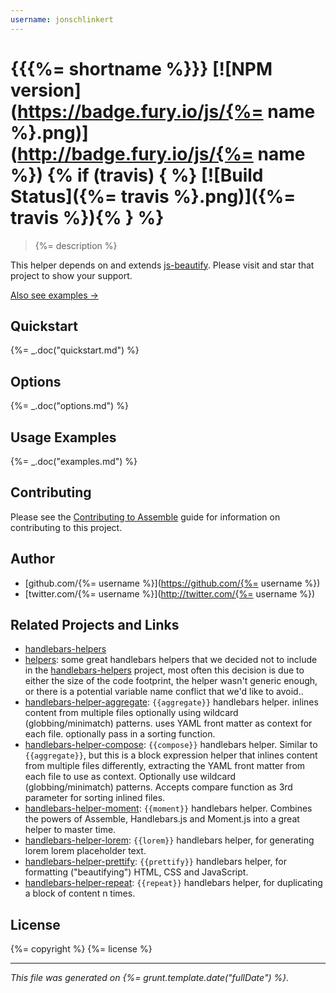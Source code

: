 ```yaml
---
username: jonschlinkert
---
```

# {{{%= shortname %}}} [![NPM version](https://badge.fury.io/js/{%= name %}.png)](http://badge.fury.io/js/{%= name %}) {% if (travis) { %} [![Build Status]({%= travis %}.png)]({%= travis %}){% } %}

> {%= description %}

This helper depends on and extends [js-beautify](https://github.com/einars/js-beautify). Please visit and star that project to show your support.

[Also see examples →](./EXAMPLES.md)

## Quickstart
{%= _.doc("quickstart.md") %}

## Options
{%= _.doc("options.md") %}

## Usage Examples
{%= _.doc("examples.md") %}

## Contributing
Please see the [Contributing to Assemble](http://assemble.io/contributing) guide for information on contributing to this project.

## Author
+ [github.com/{%= username %}](https://github.com/{%= username %})
+ [twitter.com/{%= username %}](http://twitter.com/{%= username %})

## Related Projects and Links
+ [handlebars-helpers](https://github.com/assemble/handlebars-helpers)
+ [helpers](https://github.com/helpers/): some great handlebars helpers that we decided not to include in the [handlebars-helpers](https://github.com/assemble/handlebars-helpers) project, most often this decision is due to either the size of the code footprint, the helper wasn't generic enough, or there is a potential variable name conflict that we'd like to avoid..
+ [handlebars-helper-aggregate](https://github.com/assemble/handlebars-helper-aggregate): `{{aggregate}}` handlebars helper. inlines content from multiple files optionally using wildcard (globbing/minimatch) patterns. uses YAML front matter as context for each file. optionally pass in a sorting function.
+ [handlebars-helper-compose](https://github.com/assemble/handlebars-helper-compose): `{{compose}}` handlebars helper. Similar to `{{aggregate}}`, but this is a block expression helper that inlines content from multiple files differently, extracting the YAML front matter from each file to use as context. Optionally use wildcard (globbing/minimatch) patterns. Accepts compare function as 3rd parameter for sorting inlined files.
+ [handlebars-helper-moment](https://github.com/assemble/handlebars-helper-moment): `{{moment}}` handlebars helper. Combines the powers of Assemble, Handlebars.js and Moment.js into a great helper to master time.
+ [handlebars-helper-lorem](https://github.com/assemble/handlebars-helper-lorem): `{{lorem}}` handlebars helper, for generating lorem lorem placeholder text.
+ [handlebars-helper-prettify](https://github.com/assemble/handlebars-helper-prettify): `{{prettify}}` handlebars helper, for formatting ("beautifying") HTML, CSS and JavaScript.
+ [handlebars-helper-repeat](https://github.com/assemble/handlebars-helper-repeat): `{{repeat}}` handlebars helper, for duplicating a block of content n times.

## License
{%= copyright %}
{%= license %}

***

_This file was generated on {%= grunt.template.date("fullDate") %}._
